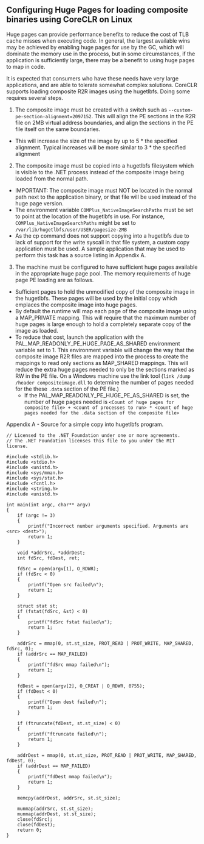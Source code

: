 Configuring Huge Pages for loading composite binaries using CoreCLR on Linux
----

Huge pages can provide performance benefits to reduce the cost of TLB cache misses when 
executing code. In general, the largest available wins may be achieved by enabling huge
pages for use by the GC, which will dominate the memory use in the process, but in some
circumstances, if the application is sufficiently large, there may be a benefit to using
huge pages to map in code.

It is expected that consumers who have these needs have very large applications, and are
able to tolerate somewhat complex solutions. CoreCLR supports loading composite R2R
images using the hugetlbfs. Doing some requires several steps.

1. The composite image must be created with a switch such as `--custom-pe-section-alignment=2097152`. This will align the PE sections in the R2R file on 2MB virtual address boundaries, and align the sections in the PE file itself on the same boundaries.
  - This will increase the size of the image by up to 5 * the specified alignment. Typical increases will be more similar to 3 * the specified alignment
2. The composite image must be copied into a hugetlbfs filesystem which is visible to the .NET process instead of the composite image being loaded from the normal path.
  - IMPORTANT: The composite image must NOT be located in the normal path next to the application binary, or that file will be used instead of the huge page version.
  - The environment variable `COMPlus_NativeImageSearchPaths` must be set to point at the location of the hugetlbfs in use. For instance, `COMPlus_NativeImageSearchPaths` might be set to `/var/lib/hugetlbfs/user/USER/pagesize-2MB`
  - As the cp command does not support copying into a hugetlbfs due to lack of support for the write syscall in that file system, a custom copy application must be used. A sample application that may be used to perform this task has a source listing in Appendix A.   
3. The machine must be configured to have sufficient huge pages available in the appropriate huge page pool. The memory requirements of huge page PE loading are as follows.
  - Sufficient pages to hold the unmodified copy of the composite image in the hugetlbfs. These pages will be used by the initial copy which emplaces the composite image into huge pages.
  - By default the runtime will map each page of the composite image using a MAP_PRIVATE mapping. This will require that the maximum number of huge pages is large enough to hold a completely separate copy of the image as loaded.
  - To reduce that cost, launch the application with the PAL_MAP_READONLY_PE_HUGE_PAGE_AS_SHARED environment variable set to 1. This environment variable will change the way that the composite image R2R files are mapped into the process to create the mappings to read only sections as MAP_SHARED mappings. This will reduce the extra huge pages needed to only be the sections marked as RW in the PE file. On a Windows machine use the link tool (`link /dump /header compositeimage.dll` to determine the number of pages needed for the these `.data` section of the PE file.)
    - If the PAL_MAP_READONLY_PE_HUGE_PE_AS_SHARED is set, the number of huge pages needed is `<Count of huge pages for composite file> + <count of processes to run> * <count of huge pages needed for the .data section of the composite file>`

Appendix A - Source for a simple copy into hugetlbfs program.

```
// Licensed to the .NET Foundation under one or more agreements.
// The .NET Foundation licenses this file to you under the MIT license.

#include <stdlib.h>
#include <stdio.h>
#include <unistd.h>
#include <sys/mman.h>
#include <sys/stat.h>
#include <fcntl.h>
#include <string.h>
#include <unistd.h>

int main(int argc, char** argv)
{
    if (argc != 3)
    {
        printf("Incorrect number arguments specified. Arguments are <src> <dest>");
        return 1;
    }

    void *addrSrc, *addrDest;
    int fdSrc, fdDest, ret;

    fdSrc = open(argv[1], O_RDWR);
    if (fdSrc < 0)
    {
        printf("Open src failed\n");
        return 1;
    }

    struct stat st;
    if (fstat(fdSrc, &st) < 0)
    {
        printf("fdSrc fstat failed\n");
        return 1;
    }
    
    addrSrc = mmap(0, st.st_size, PROT_READ | PROT_WRITE, MAP_SHARED, fdSrc, 0);
    if (addrSrc == MAP_FAILED)
    {
        printf("fdSrc mmap failed\n");
        return 1;
    }

    fdDest = open(argv[2], O_CREAT | O_RDWR, 0755);
    if (fdDest < 0)
    {
        printf("Open dest failed\n");
        return 1;
    }

    if (ftruncate(fdDest, st.st_size) < 0)
    {
        printf("ftruncate failed\n");
        return 1;
    }

    addrDest = mmap(0, st.st_size, PROT_READ | PROT_WRITE, MAP_SHARED, fdDest, 0);
    if (addrDest == MAP_FAILED)
    {
        printf("fdDest mmap failed\n");
        return 1;
    }

    memcpy(addrDest, addrSrc, st.st_size);

    munmap(addrSrc, st.st_size);
    munmap(addrDest, st.st_size);
    close(fdSrc);
    close(fdDest);
    return 0;
}
```
